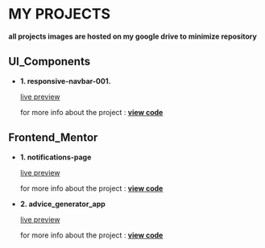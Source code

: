 # MY PROJECTS

**all projects images are hosted on my google drive to minimize repository**

## UI_Components

- **1. responsive-navbar-001.**

  [live preview](https://hassaneljebyly.github.io/projects/UI_Components/responsive-navbar-001/)

  for more info about the project : **[view code](https://github.com/hassaneljebyly/projects/tree/master/UI_Components/responsive-navbar-001)**

## Frontend_Mentor

- **1. notifications-page**

  [live preview](https://hassaneljebyly.github.io/projects/Frontend_Mentor/notifications_page/)

  for more info about the project : **[view code](https://github.com/hassaneljebyly/projects/tree/master/Frontend_Mentor/notifications_page)**

- **2. advice_generator_app**

  [live preview](https://hassaneljebyly.github.io/projects/Frontend_Mentor/advice_generator_app/)

  for more info about the project : **[view code](https://github.com/hassaneljebyly/projects/tree/master/Frontend_Mentor/advice_generator_app)**
